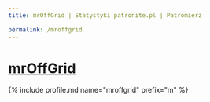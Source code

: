```yaml
---
title: mrOffGrid | Statystyki patronite.pl | Patromierz

permalink: /mroffgrid
---
```


# [mrOffGrid](https://patronite.pl/mroffgrid)

{% include profile.md name="mroffgrid" prefix="m" %}
